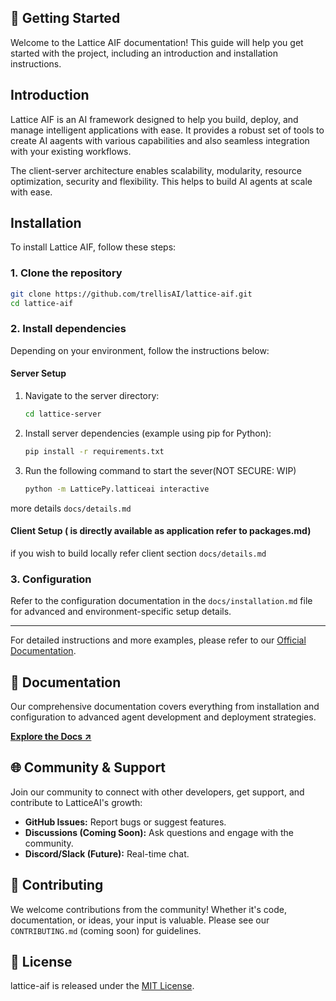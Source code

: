 
## 🚀 Getting Started

Welcome to the Lattice AIF documentation! This guide will help you get started with the project, including an introduction and installation instructions.

## Introduction

Lattice AIF is an AI framework designed to help you build, deploy, and manage intelligent applications with ease. It provides a robust set of tools to create AI aagents with various capabilities and also seamless integration with your existing workflows.

The client-server architecture enables scalability, modularity, resource optimization, security and flexibility. This helps to build AI agents at scale with ease.

## Installation

To install Lattice AIF, follow these steps:

### 1. Clone the repository

```bash
git clone https://github.com/trellisAI/lattice-aif.git
cd lattice-aif
```

### 2. Install dependencies

Depending on your environment, follow the instructions below:

#### Server Setup

1. Navigate to the server directory:

   ```bash
   cd lattice-server
   ```

2. Install server dependencies (example using pip for Python):

   ```bash
   pip install -r requirements.txt
   ```

3. Run the following command to start the sever(NOT SECURE: WIP)

   ```bash
   python -m LatticePy.latticeai interactive
   ```

more details `docs/details.md` 

#### Client Setup ( is directly available as application refer to packages.md)

if you wish to build locally refer client section `docs/details.md`


### 3. Configuration

Refer to the configuration documentation in the `docs/installation.md` file for advanced and environment-specific setup details.

---

For detailed instructions and more examples, please refer to our [Official Documentation]([(https://trellisai.github.io/lattice-aif/details.md)]).

## 📖 Documentation

Our comprehensive documentation covers everything from installation and configuration to advanced agent development and deployment strategies.

**[Explore the Docs ↗](https://trellisai.github.io/lattice-aif/details.md)**

## 🌐 Community & Support

Join our community to connect with other developers, get support, and contribute to LatticeAI's growth:

* **GitHub Issues:** Report bugs or suggest features.
* **Discussions (Coming Soon):** Ask questions and engage with the community.
* **Discord/Slack (Future):** Real-time chat.

## 🤝 Contributing

We welcome contributions from the community! Whether it's code, documentation, or ideas, your input is valuable. Please see our `CONTRIBUTING.md` (coming soon) for guidelines.

## 📄 License

lattice-aif is released under the [MIT License](LICENSE).
